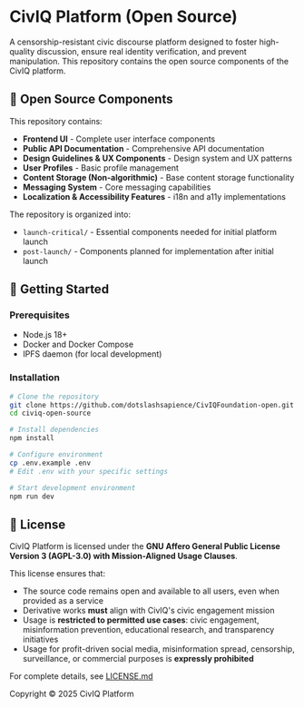 # CivIQ Platform (Open Source)

A censorship-resistant civic discourse platform designed to foster high-quality discussion, ensure real identity verification, and prevent manipulation. This repository contains the open source components of the CivIQ platform.

## 🌟 Open Source Components

This repository contains:

- **Frontend UI** - Complete user interface components
- **Public API Documentation** - Comprehensive API documentation
- **Design Guidelines & UX Components** - Design system and UX patterns
- **User Profiles** - Basic profile management 
- **Content Storage (Non-algorithmic)** - Base content storage functionality
- **Messaging System** - Core messaging capabilities
- **Localization & Accessibility Features** - i18n and a11y implementations

The repository is organized into:
- `launch-critical/` - Essential components needed for initial platform launch
- `post-launch/` - Components planned for implementation after initial launch

## 🚀 Getting Started

### Prerequisites

- Node.js 18+
- Docker and Docker Compose
- IPFS daemon (for local development)

### Installation

```bash
# Clone the repository
git clone https://github.com/dotslashsapience/CivIQFoundation-open.git
cd civiq-open-source

# Install dependencies
npm install

# Configure environment
cp .env.example .env
# Edit .env with your specific settings

# Start development environment
npm run dev
```

## 📄 License

CivIQ Platform is licensed under the **GNU Affero General Public License Version 3 (AGPL-3.0) with Mission-Aligned Usage Clauses**. 

This license ensures that:
- The source code remains open and available to all users, even when provided as a service
- Derivative works **must** align with CivIQ's civic engagement mission
- Usage is **restricted to permitted use cases**: civic engagement, misinformation prevention, educational research, and transparency initiatives
- Usage for profit-driven social media, misinformation spread, censorship, surveillance, or commercial purposes is **expressly prohibited**

For complete details, see [LICENSE.md](LICENSE.md)

Copyright © 2025 CivIQ Platform